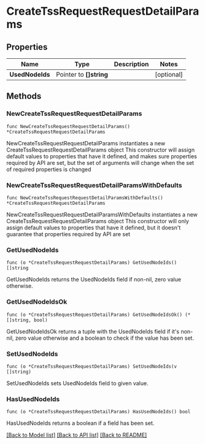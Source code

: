 # CreateTssRequestRequestDetailParams

## Properties

Name | Type | Description | Notes
------------ | ------------- | ------------- | -------------
**UsedNodeIds** | Pointer to **[]string** |  | [optional] 

## Methods

### NewCreateTssRequestRequestDetailParams

`func NewCreateTssRequestRequestDetailParams() *CreateTssRequestRequestDetailParams`

NewCreateTssRequestRequestDetailParams instantiates a new CreateTssRequestRequestDetailParams object
This constructor will assign default values to properties that have it defined,
and makes sure properties required by API are set, but the set of arguments
will change when the set of required properties is changed

### NewCreateTssRequestRequestDetailParamsWithDefaults

`func NewCreateTssRequestRequestDetailParamsWithDefaults() *CreateTssRequestRequestDetailParams`

NewCreateTssRequestRequestDetailParamsWithDefaults instantiates a new CreateTssRequestRequestDetailParams object
This constructor will only assign default values to properties that have it defined,
but it doesn't guarantee that properties required by API are set

### GetUsedNodeIds

`func (o *CreateTssRequestRequestDetailParams) GetUsedNodeIds() []string`

GetUsedNodeIds returns the UsedNodeIds field if non-nil, zero value otherwise.

### GetUsedNodeIdsOk

`func (o *CreateTssRequestRequestDetailParams) GetUsedNodeIdsOk() (*[]string, bool)`

GetUsedNodeIdsOk returns a tuple with the UsedNodeIds field if it's non-nil, zero value otherwise
and a boolean to check if the value has been set.

### SetUsedNodeIds

`func (o *CreateTssRequestRequestDetailParams) SetUsedNodeIds(v []string)`

SetUsedNodeIds sets UsedNodeIds field to given value.

### HasUsedNodeIds

`func (o *CreateTssRequestRequestDetailParams) HasUsedNodeIds() bool`

HasUsedNodeIds returns a boolean if a field has been set.


[[Back to Model list]](../README.md#documentation-for-models) [[Back to API list]](../README.md#documentation-for-api-endpoints) [[Back to README]](../README.md)


